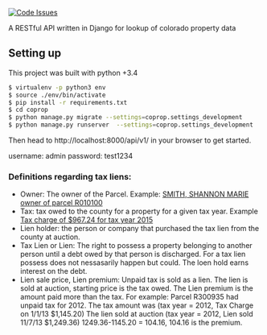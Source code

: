
[![Code Issues](https://www.quantifiedcode.com/api/v1/project/9150d466141e47abaa12d0d55c2c57a9/badge.svg)](https://www.quantifiedcode.com/app/project/9150d466141e47abaa12d0d55c2c57a9)

A RESTful API written in Django for lookup of colorado property data


## Setting up
This project was built with python +3.4

```bash
$ virtualenv -p python3 env
$ source ./env/bin/activate
$ pip install -r requirements.txt
$ cd coprop
$ python manage.py migrate --settings=coprop.settings_development
$ python manage.py runserver  --settings=coprop.settings_development
```

Then head to http://localhost:8000/api/v1/ in your browser to get started.

username: admin
password: test1234

### Definitions regarding tax liens:

* Owner: The owner of the Parcel. Example: [SMITH, SHANNON MARIE owner of parcel R010100](http://assessor.co.grand.co.us/assessor/taxweb/account.jsp?accountNum=R010100)
* Tax: tax owed to the county for a property for a given tax year. Example [Tax charge of $967.24 for tax year 2015](https://ecomm.co.grand.co.us/treasurer/treasurerweb/account.jsp?account=R010100&action=tx)
* Lien holder: the person or company that purchased the tax lien from the county at auction.
* Tax Lien or Lien: The right to possess a property belonging to another person until a debt owed by that person is discharged. For a tax lien possess does not nessasarily happen but could. The loen hold earns interest on the debt.
* Lien sale price, Lien premium: Unpaid tax is sold as a lien. The lien is sold at auction, starting price is the tax owed. The Lien premium is the amount paid more than the tax. For example: Parcel R300935 had unpaid tax for 2012. The tax amount was (tax year = 2012,	Tax Charge	on 1/1/13	$1,145.20) The lien sold at auction (tax year = 2012,	Lien sold	11/7/13	$1,249.36) 1249.36-1145.20 = 104.16, 104.16 is the premium.
